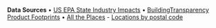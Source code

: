**Data Sources**
&bullet; [US EPA State Industry Impacts](https://github.com/ModelEarth/OpenFootprint/tree/main/impacts/2020)
&bullet; [BuildingTransparency Product Footprints](products)
&bullet; [All the Places](https://model.earth/places/) - [Locations by postal code](https://github.com/ModelEarth/places-data/tree/main/location/2023/US)